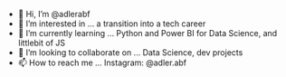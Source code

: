 - 👋 Hi, I’m @adlerabf
- 👀 I’m interested in ... a transition into a tech career
- 🌱 I’m currently learning ... Python and Power BI for Data Science, and littlebit of JS
- 💞️ I’m looking to collaborate on ... Data Science, dev projects
- 📫 How to reach me ...  Instagram: @adler.abf

<!---
adlerabf/adlerabf is a ✨ special ✨ repository because its `README.md` (this file) appears on your GitHub profile.
You can click the Preview link to take a look at your changes.
--->
